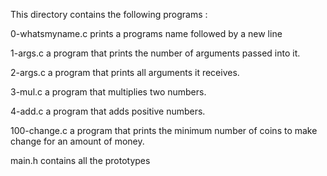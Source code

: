 This directory contains the following programs :

0-whatsmyname.c prints a programs name followed by a new line

1-args.c a program that prints the number of arguments passed into it.

2-args.c a program that prints all arguments it receives.

3-mul.c a program that multiplies two numbers.

4-add.c a program that adds positive numbers.

100-change.c a program that prints the minimum number of coins to make change for an amount of money.

main.h contains all the prototypes
